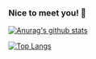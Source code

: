 ### Nice to meet you! 👋

[![Anurag's github stats](https://github-readme-stats.vercel.app/api?username=YangMengHeng&theme=radical&count_private=true&show_icons=true&bg_color=#2AFADF,#4C83FF)](https://github.com/anuraghazra/github-readme-stats)

[![Top Langs](https://github-readme-stats.vercel.app/api/top-langs/?username=YangMengHeng&layout=compact)](https://github.com/anuraghazra/github-readme-stats)
